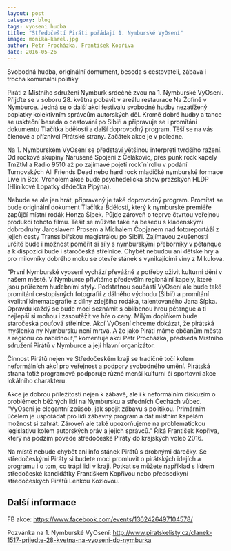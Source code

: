 ```yaml
---
layout: post
category: blog
tags: vyoseni hudba
title: "Středočeští Piráti pořádají 1. Nymburské VyOsení"
image: monika-karel.jpg
author: Petr Procházka, František Kopřiva
date: 2016-05-26
---
```



Svobodná hudba, originální domument, beseda s cestovateli, zábava i trocha komunální politiky

Piráti z Místního sdružení Nymburk srdečně zvou na 1. Nymburské VyOsení. Přijďte se v soboru 28. května pobavit v areálu restaurace Na Žofíně v Nymburce. Jedná se o další akci festivalu svobodné hudby nezatížený poplatky kolektivním správcům autorských děl. Kromě dobré hudby a tance se uskteční beseda o cestování po Sibiři a připravuje se i promítání dokumentu Tlačítka bdělosti a další doprovodný program. Těší se na vás členové a příznivci Pirátské strany. Začátek akce je v poledne.

Na 1. Nymburském VyOsení se představí většinou interpreti tvrdšího ražení. Od rockové skupiny Narušené Spojení z Čelákovic, přes punk rock kapely TmZtM a Radio 9510 až po zajímavé pojetí rock´n´rollu v podání Turnovských All Friends Dead nebo hard rock mladičké nymburské formace Live in Box. Vrcholem akce bude psychedelická show pražských HLDP (Hliníkové Lopatky dědečka Pipýna).

Nebude se ale jen hrát, připravený je také doprovodný program. Promítat se bude originální dokument Tlačítka Bdělosti, který k nymburské premiéře zapůjčí místní rodák Honza Šípek. Půjde zároveň o teprve čtvrtou veřejnou produkci tohoto filmu. Těšit se můžete také na besedu s kladenskými dobrodruhy Jaroslavem Prosem a Michalem Čopjanem nad fotoreportáží z jejich cesty Transsibiřskou magistrálou po Sibiři. Zajímavou zkušeností určitě bude i možnost poměřit si síly s nymburskými přeborníky v pétanque a k dispozici bude i staročeská střelnice. Chybět nebudou ani dětské hry a pro milovníky dobrého moku se otevře stánek s vynikajícími víny z Mikulova.

"První Nymburské vyosení vychází převážně z potřeby oživit kulturní dění v našem městě. V Nymburce přivítáme především regionální kapely, které jsou průřezem hudebními styly. Podstatnou součástí VyOsení ale bude také promítání cestopisných fotografií z dálného východu (Sibiř) a promítání kvalitní kinematografie z dílny zdejšího rodáka, talentovaného Jana Šípka. Opravdu každý se bude moci seznámit s oblíbenou hrou pétangue a ti nejlepší si mohou i zasoutěžit ve hře o ceny. Milým doplňkem bude staročeská pouťová střelnice. Akcí VyOsení chceme dokázat, že pirátská myšlenka ny Nymbursku není mrtvá. A že jako Piráti máme občanům města a regionu co nabídnout," komentuje akci Petr Procházka, předseda Místního sdružení Pirátů v Nymburce a její hlavní organizátor.

Činnost Pirátů nejen ve Středočeském kraji se tradičně točí kolem neformálních akcí pro veřejnost a podpory svobodného umění. Pirátská strana totiž programově podporuje různé menší kulturní či sportovní akce lokálního charakteru.

Akce je dobrou příležitostí nejen k zábavě, ale i k neformálním diskuzím o problémech běžných lidí na Nymbursku a středních Čechách vůbec. "VyOsení je elegantní způsob, jak spojit zábavu s politikou. Primárním účelem je uspořádat pro lidi zábavný program a dát místním kapelám možnost si zahrát. Zároveň ale také upozorňujeme na problematickou legislativu kolem autorských práv a jejich správců." Říká František Kopřiva, který na podzim povede středočeské Piráty do krajských voleb 2016.

Na místě nebude chybět ani info stánek Pirátů s drobnými dárečky. Se středočeskými Piráty si budete moci promluvit o pirátských idejích a programu i o tom, co trápí lidi v kraji. Potkat se můžete například s lídrem středočeské kandidátky Františkem Kopřivou nebo předsedkyní středočeských Pirátů Lenkou Kozlovou.

## Další informace

FB akce: https://www.facebook.com/events/1362426497104578/

Pozvánka na 1. Nymburské VyOsení: http://www.piratskelisty.cz/clanek-1517-prijedte-28-kvetna-na-vyoseni-do-nymburka
